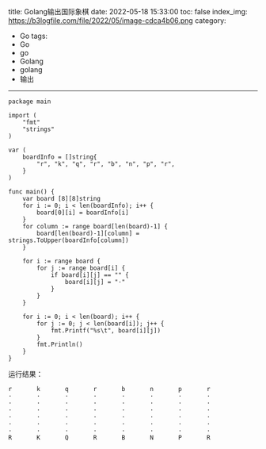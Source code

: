 title: Golang输出国际象棋
date: 2022-05-18 15:33:00
toc: false
index_img: https://b3logfile.com/file/2022/05/image-cdca4b06.png
category:
- Go
tags:
- Go
- go
- Golang
- golang
- 输出
---

```golang
package main

import (
	"fmt"
	"strings"
)

var (
	boardInfo = []string{
		"r", "k", "q", "r", "b", "n", "p", "r",
	}
)

func main() {
	var board [8][8]string
	for i := 0; i < len(boardInfo); i++ {
		board[0][i] = boardInfo[i]
	}
	for column := range board[len(board)-1] {
		board[len(board)-1][column] = strings.ToUpper(boardInfo[column])
	}

	for i := range board {
		for j := range board[i] {
			if board[i][j] == "" {
				board[i][j] = "·"
			}
		}
	}

	for i := 0; i < len(board); i++ {
		for j := 0; j < len(board[i]); j++ {
			fmt.Printf("%s\t", board[i][j])
		}
		fmt.Println()
	}
}
```

运行结果：

```text
r       k       q       r       b       n       p       r
·       ·       ·       ·       ·       ·       ·       ·
·       ·       ·       ·       ·       ·       ·       ·
·       ·       ·       ·       ·       ·       ·       ·
·       ·       ·       ·       ·       ·       ·       ·
·       ·       ·       ·       ·       ·       ·       ·
·       ·       ·       ·       ·       ·       ·       ·
R       K       Q       R       B       N       P       R
```
